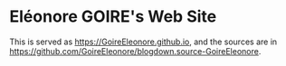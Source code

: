 # Eléonore GOIRE's Web Site

This is served as https://GoireEleonore.github.io, and the sources are in https://github.com/GoireEleonore/blogdown.source-GoireEleonore.
